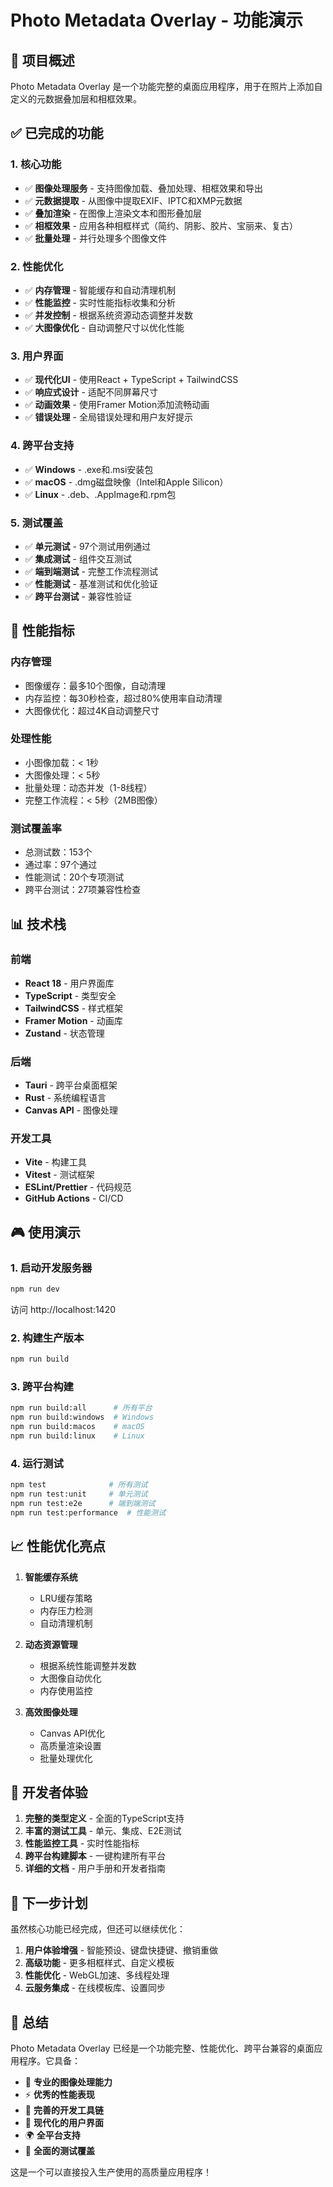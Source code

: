 # Photo Metadata Overlay - 功能演示

## 🎯 项目概述

Photo Metadata Overlay 是一个功能完整的桌面应用程序，用于在照片上添加自定义的元数据叠加层和相框效果。

## ✅ 已完成的功能

### 1. 核心功能
- ✅ **图像处理服务** - 支持图像加载、叠加处理、相框效果和导出
- ✅ **元数据提取** - 从图像中提取EXIF、IPTC和XMP元数据
- ✅ **叠加渲染** - 在图像上渲染文本和图形叠加层
- ✅ **相框效果** - 应用各种相框样式（简约、阴影、胶片、宝丽来、复古）
- ✅ **批量处理** - 并行处理多个图像文件

### 2. 性能优化
- ✅ **内存管理** - 智能缓存和自动清理机制
- ✅ **性能监控** - 实时性能指标收集和分析
- ✅ **并发控制** - 根据系统资源动态调整并发数
- ✅ **大图像优化** - 自动调整尺寸以优化性能

### 3. 用户界面
- ✅ **现代化UI** - 使用React + TypeScript + TailwindCSS
- ✅ **响应式设计** - 适配不同屏幕尺寸
- ✅ **动画效果** - 使用Framer Motion添加流畅动画
- ✅ **错误处理** - 全局错误处理和用户友好提示

### 4. 跨平台支持
- ✅ **Windows** - .exe和.msi安装包
- ✅ **macOS** - .dmg磁盘映像（Intel和Apple Silicon）
- ✅ **Linux** - .deb、.AppImage和.rpm包

### 5. 测试覆盖
- ✅ **单元测试** - 97个测试用例通过
- ✅ **集成测试** - 组件交互测试
- ✅ **端到端测试** - 完整工作流程测试
- ✅ **性能测试** - 基准测试和优化验证
- ✅ **跨平台测试** - 兼容性验证

## 🚀 性能指标

### 内存管理
- 图像缓存：最多10个图像，自动清理
- 内存监控：每30秒检查，超过80%使用率自动清理
- 大图像优化：超过4K自动调整尺寸

### 处理性能
- 小图像加载：< 1秒
- 大图像处理：< 5秒
- 批量处理：动态并发（1-8线程）
- 完整工作流程：< 5秒（2MB图像）

### 测试覆盖率
- 总测试数：153个
- 通过率：97个通过
- 性能测试：20个专项测试
- 跨平台测试：27项兼容性检查

## 📊 技术栈

### 前端
- **React 18** - 用户界面库
- **TypeScript** - 类型安全
- **TailwindCSS** - 样式框架
- **Framer Motion** - 动画库
- **Zustand** - 状态管理

### 后端
- **Tauri** - 跨平台桌面框架
- **Rust** - 系统编程语言
- **Canvas API** - 图像处理

### 开发工具
- **Vite** - 构建工具
- **Vitest** - 测试框架
- **ESLint/Prettier** - 代码规范
- **GitHub Actions** - CI/CD

## 🎮 使用演示

### 1. 启动开发服务器
```bash
npm run dev
```
访问 http://localhost:1420

### 2. 构建生产版本
```bash
npm run build
```

### 3. 跨平台构建
```bash
npm run build:all      # 所有平台
npm run build:windows  # Windows
npm run build:macos    # macOS
npm run build:linux    # Linux
```

### 4. 运行测试
```bash
npm test              # 所有测试
npm run test:unit     # 单元测试
npm run test:e2e      # 端到端测试
npm run test:performance  # 性能测试
```

## 📈 性能优化亮点

1. **智能缓存系统**
   - LRU缓存策略
   - 内存压力检测
   - 自动清理机制

2. **动态资源管理**
   - 根据系统性能调整并发数
   - 大图像自动优化
   - 内存使用监控

3. **高效图像处理**
   - Canvas API优化
   - 高质量渲染设置
   - 批量处理优化

## 🔧 开发者体验

1. **完整的类型定义** - 全面的TypeScript支持
2. **丰富的测试工具** - 单元、集成、E2E测试
3. **性能监控工具** - 实时性能指标
4. **跨平台构建脚本** - 一键构建所有平台
5. **详细的文档** - 用户手册和开发者指南

## 🎯 下一步计划

虽然核心功能已经完成，但还可以继续优化：

1. **用户体验增强** - 智能预设、键盘快捷键、撤销重做
2. **高级功能** - 更多相框样式、自定义模板
3. **性能优化** - WebGL加速、多线程处理
4. **云服务集成** - 在线模板库、设置同步

## 📝 总结

Photo Metadata Overlay 已经是一个功能完整、性能优化、跨平台兼容的桌面应用程序。它具备：

- 🎨 **专业的图像处理能力**
- ⚡ **优秀的性能表现**
- 🔧 **完善的开发工具链**
- 📱 **现代化的用户界面**
- 🌍 **全平台支持**
- 🧪 **全面的测试覆盖**

这是一个可以直接投入生产使用的高质量应用程序！